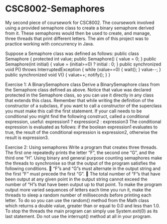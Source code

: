# CSC8002-Semaphores
My second piece of coursework for CSC8002. The coursework involved using a provided semaphore class to create a binary semaphore derived from it. These semaphores would then be used to create, and manage, three threads that print different letters. The aim of this project was to practice working with concurrency in Java. 

Suppose a Semaphore class was defined as follows:
public class Semaphore
{
protected int value;
public Semaphore()
{
value = 0;
}
public Semaphore(int initial)
{
value = (initial>=0) ? initial : 0;
}
public synchronized void P() throws
 InterruptedException
{
 while (value==0)
 {
 wait();
 }
value--;
}
public synchronized void V()
{
value++;
notify();
}
}

Exercise 1: A BinarySemaphore class
Derive a BinarySemaphore class from the Semaphore class defined as above.
Notice that value was declared protected in the Semaphore class, so you can
use it directly in any class that extends this class. Remember that while writing the
definition of the constructor of a subclass, if you want to call a constructor of the
superclass you must make this call the first statement. If your call needs to be
conditional you might find the following construct, called a conditional expression,
useful:
expression1 ? expression2 : expression3
The conditional expression is evaluated as follows: if the boolean expression1
evaluates to true, the result of the conditional expression is expression2,
otherwise the result is expression3.

Exercise 2: Using semaphores
Write a program that creates three threads. The first one repeatedly prints the letter
“F”, the second one “G”, and the third one “H”. Using binary and general purpose
counting semaphores make the threads to synchronise so that the output of the
program satisfies the following conditions.
 “F”s and “G”s must alternate in the output string and the first “F” must
precede the first “G”.
 The total number of “F”s that have been output at any given point in the
output string cannot exceed the number of “H”s that have been output up to
that point.
To make the program output more varied sequences of letters each time you run it,
make the threads to sleep a random number of milliseconds before printing each
letter. To do so you can use the random() method from the Math class which
returns a double value, greater than or equal to 0.0 and less than 1.0.
To stop the threads the main program can simply use System.exit(0) as its last
statement. Do not use the interrupt() method at all in your program.

